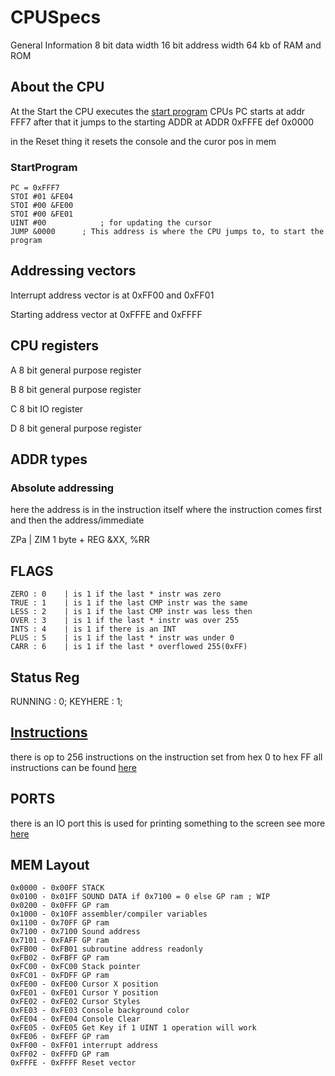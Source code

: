 # CPUSpecs
General Information
8 bit data width
16 bit address width
64 kb of RAM and ROM

## About the CPU
At the Start the CPU executes the [start program](CPUSpecs.md###StartProgram)
CPUs PC starts at addr FFF7 after that it jumps to the starting ADDR at ADDR 0xFFFE def 0x0000

in the Reset thing it resets the console and the curor pos in mem

### StartProgram
```
PC = 0xFFF7
STOI #01 &FE04
STOI #00 &FE00
STOI #00 &FE01
UINT #00		    ; for updating the cursor
JUMP &0000      ; This address is where the CPU jumps to, to start the program
```

## Addressing vectors
Interrupt address vector is at 0xFF00 and 0xFF01

Starting address vector at 0xFFFE and 0xFFFF

## CPU registers
A 8 bit general purpose register

B 8 bit general purpose register

C 8 bit IO register

D 8 bit general purpose register

## ADDR types
### Absolute addressing 
here the address is in the instruction itself where the instruction comes first and then the address/immediate

ZPa	| ZIM	1 byte + REG	&XX, %RR


## FLAGS
```
ZERO : 0	| is 1 if the last * instr was zero
TRUE : 1	| is 1 if the last CMP instr was the same
LESS : 2	| is 1 if the last CMP instr was less then
OVER : 3	| is 1 if the last * instr was over 255
INTS : 4	| is 1 if there is an INT
PLUS : 5	| is 1 if the last * instr was under 0
CARR : 6	| is 1 if the last * overflowed 255(0xFF)
```

## Status Reg
RUNNING : 0;
KEYHERE : 1;

## [Instructions](INSTR.txt)
there is op to 256 instructions on the instruction set from hex 0 to hex FF
all instructions can be found [here](INSTR.txt)

## PORTS
there is an IO port
this is used for printing something to the screen
see more [here](Ports.txt)

## MEM Layout
```
0x0000 - 0x00FF STACK
0x0100 - 0x01FF SOUND DATA if 0x7100 = 0 else GP ram ; WIP
0x0200 - 0x0FFF GP ram
0x1000 - 0x10FF assembler/compiler variables
0x1100 - 0x70FF GP ram
0x7100 - 0x7100 Sound address 
0x7101 - 0xFAFF GP ram
0xFB00 - 0xFB01 subroutine address readonly
0xFB02 - 0xFBFF GP ram
0xFC00 - 0xFC00 Stack pointer
0xFC01 - 0xFDFF GP ram
0xFE00 - 0xFE00 Cursor X position
0xFE01 - 0xFE01 Cursor Y position
0xFE02 - 0xFE02 Cursor Styles
0xFE03 - 0xFE03 Console background color
0xFE04 - 0xFE04 Console Clear
0xFE05 - 0xFE05 Get Key if 1 UINT 1 operation will work
0xFE06 - 0xFEFF GP ram
0xFF00 - 0xFF01 interrupt address
0xFF02 - 0xFFFD GP ram
0xFFFE - 0xFFFF Reset vector
```


